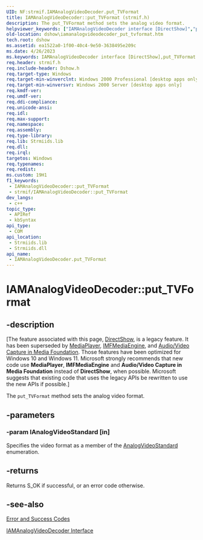 ```yaml
---
UID: NF:strmif.IAMAnalogVideoDecoder.put_TVFormat
title: IAMAnalogVideoDecoder::put_TVFormat (strmif.h)
description: The put_TVFormat method sets the analog video format.
helpviewer_keywords: ["IAMAnalogVideoDecoder interface [DirectShow]","put_TVFormat method","IAMAnalogVideoDecoder.put_TVFormat","IAMAnalogVideoDecoder::put_TVFormat","IAMAnalogVideoDecoderput_TVFormat","dshow.iamanalogvideodecoder_put_tvformat","put_TVFormat","put_TVFormat method [DirectShow]","put_TVFormat method [DirectShow]","IAMAnalogVideoDecoder interface","strmif/IAMAnalogVideoDecoder::put_TVFormat"]
old-location: dshow\iamanalogvideodecoder_put_tvformat.htm
tech.root: dshow
ms.assetid: ea1522a0-1f00-40c4-9e50-3638495e209c
ms.date: 4/26/2023
ms.keywords: IAMAnalogVideoDecoder interface [DirectShow],put_TVFormat method, IAMAnalogVideoDecoder.put_TVFormat, IAMAnalogVideoDecoder::put_TVFormat, IAMAnalogVideoDecoderput_TVFormat, dshow.iamanalogvideodecoder_put_tvformat, put_TVFormat, put_TVFormat method [DirectShow], put_TVFormat method [DirectShow],IAMAnalogVideoDecoder interface, strmif/IAMAnalogVideoDecoder::put_TVFormat
req.header: strmif.h
req.include-header: Dshow.h
req.target-type: Windows
req.target-min-winverclnt: Windows 2000 Professional [desktop apps only]
req.target-min-winversvr: Windows 2000 Server [desktop apps only]
req.kmdf-ver: 
req.umdf-ver: 
req.ddi-compliance: 
req.unicode-ansi: 
req.idl: 
req.max-support: 
req.namespace: 
req.assembly: 
req.type-library: 
req.lib: Strmiids.lib
req.dll: 
req.irql: 
targetos: Windows
req.typenames: 
req.redist: 
ms.custom: 19H1
f1_keywords:
 - IAMAnalogVideoDecoder::put_TVFormat
 - strmif/IAMAnalogVideoDecoder::put_TVFormat
dev_langs:
 - c++
topic_type:
 - APIRef
 - kbSyntax
api_type:
 - COM
api_location:
 - Strmiids.lib
 - Strmiids.dll
api_name:
 - IAMAnalogVideoDecoder.put_TVFormat
---
```


# IAMAnalogVideoDecoder::put_TVFormat


## -description

\[The feature associated with this page, [DirectShow](/windows/win32/directshow/directshow), is a legacy feature. It has been superseded by [MediaPlayer](/uwp/api/Windows.Media.Playback.MediaPlayer), [IMFMediaEngine](/windows/win32/api/mfmediaengine/nn-mfmediaengine-imfmediaengine), and [Audio/Video Capture in Media Foundation](windows/win32/medfound/audio-video-capture-in-media-foundation). Those features have been optimized for Windows 10 and Windows 11. Microsoft strongly recommends that new code use **MediaPlayer**, **IMFMediaEngine** and **Audio/Video Capture in Media Foundation** instead of **DirectShow**, when possible. Microsoft suggests that existing code that uses the legacy APIs be rewritten to use the new APIs if possible.\]

The <code>put_TVFormat</code> method sets the analog video format.

## -parameters

### -param lAnalogVideoStandard [in]

Specifies the video format as a member of the [AnalogVideoStandard](/windows/desktop/api/strmif/ne-strmif-analogvideostandard) enumeration.

## -returns

Returns S_OK if successful, or an error code otherwise.

## -see-also

<a href="/windows/desktop/DirectShow/error-and-success-codes">Error and Success Codes</a>



<a href="/windows/desktop/api/strmif/nn-strmif-iamanalogvideodecoder">IAMAnalogVideoDecoder Interface</a>